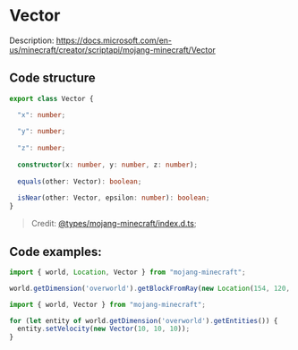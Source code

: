 # Vector

Description: https://docs.microsoft.com/en-us/minecraft/creator/scriptapi/mojang-minecraft/Vector

## Code structure

```ts
export class Vector {

  "x": number;
  
  "y": number;
  
  "z": number;
  
  constructor(x: number, y: number, z: number);
  
  equals(other: Vector): boolean;
  
  isNear(other: Vector, epsilon: number): boolean;
}
```

> Credit: [@types/mojang-minecraft/index.d.ts](https://github.com/DefinitelyTyped/DefinitelyTyped/blob/master/types/mojang-minecraft/index.d.ts);

## Code examples:

```js
import { world, Location, Vector } from "mojang-minecraft";

world.getDimension('overworld').getBlockFromRay(new Location(154, 120, -8956), new Vector(54, 0, -8))
```

```js
import { world, Vector } from "mojang-minecraft";

for (let entity of world.getDimension('overworld').getEntities()) {
  entity.setVelocity(new Vector(10, 10, 10));
}
```
